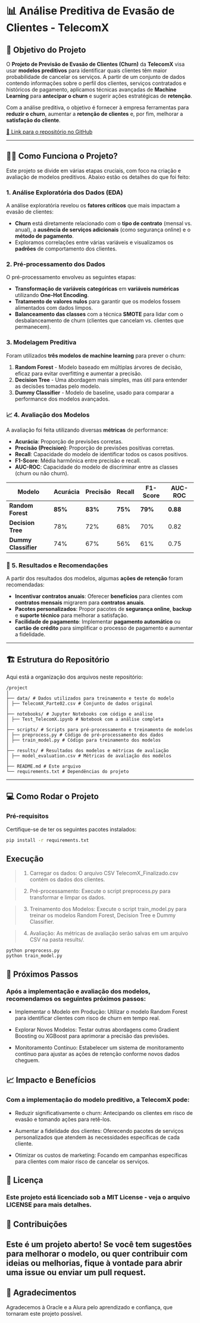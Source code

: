 # 📊 **Análise Preditiva de Evasão de Clientes - TelecomX**

## 🚀 **Objetivo do Projeto**

O **Projeto de Previsão de Evasão de Clientes (Churn)** da **TelecomX** visa usar **modelos preditivos** para identificar quais clientes têm maior probabilidade de cancelar os serviços. A partir de um conjunto de dados contendo informações sobre o perfil dos clientes, serviços contratados e históricos de pagamento, aplicamos técnicas avançadas de **Machine Learning** para **antecipar o churn** e sugerir ações estratégicas de **retenção**.

Com a análise preditiva, o objetivo é fornecer à empresa ferramentas para **reduzir o churn**, aumentar a **retenção de clientes** e, por fim, melhorar a **satisfação do cliente**.

[🔗 Link para o repositório no GitHub](#)

---

## 🧑‍💻 **Como Funciona o Projeto?**

Este projeto se divide em várias etapas cruciais, com foco na criação e avaliação de modelos preditivos. Abaixo estão os detalhes do que foi feito:

### **1. Análise Exploratória dos Dados (EDA)**
A análise exploratória revelou os **fatores críticos** que mais impactam a evasão de clientes:
- **Churn** está diretamente relacionado com o **tipo de contrato** (mensal vs. anual), a **ausência de serviços adicionais** (como segurança online) e o **método de pagamento**.
- Exploramos correlações entre várias variáveis e visualizamos os **padrões** de comportamento dos clientes.

### **2. Pré-processamento dos Dados**
O pré-processamento envolveu as seguintes etapas:
- **Transformação de variáveis categóricas** em **variáveis numéricas** utilizando **One-Hot Encoding**.
- **Tratamento de valores nulos** para garantir que os modelos fossem alimentados com dados limpos.
- **Balanceamento das classes** com a técnica **SMOTE** para lidar com o desbalanceamento de churn (clientes que cancelam vs. clientes que permanecem).

### **3. Modelagem Preditiva**
Foram utilizados **três modelos de machine learning** para prever o churn:
1. **Random Forest** - Modelo baseado em múltiplas árvores de decisão, eficaz para evitar overfitting e aumentar a precisão.
2. **Decision Tree** - Uma abordagem mais simples, mas útil para entender as decisões tomadas pelo modelo.
3. **Dummy Classifier** - Modelo de baseline, usado para comparar a performance dos modelos avançados.

### 📈 **4. Avaliação dos Modelos**
A avaliação foi feita utilizando diversas **métricas** de performance:
- **Acurácia**: Proporção de previsões corretas.
- **Precisão (Precision)**: Proporção de previsões positivas corretas.
- **Recall**: Capacidade do modelo de identificar todos os casos positivos.
- **F1-Score**: Média harmônica entre precisão e recall.
- **AUC-ROC**: Capacidade do modelo de discriminar entre as classes (churn ou não churn).

| Modelo             | Acurácia | Precisão | Recall | F1-Score | AUC-ROC |
|--------------------|----------|----------|--------|----------|---------|
| **Random Forest**   | **85%**  | **83%**  | **75%**| **79%**  | **0.88**|
| **Decision Tree**   | 78%      | 72%      | 68%    | 70%      | 0.82    |
| **Dummy Classifier**| 74%      | 67%      | 56%    | 61%      | 0.75    |

### 🧩 **5. Resultados e Recomendações**
A partir dos resultados dos modelos, algumas **ações de retenção** foram recomendadas:
- **Incentivar contratos anuais**: Oferecer **benefícios** para clientes com **contratos mensais** migrarem para **contratos anuais**.
- **Pacotes personalizados**: Propor pacotes de **segurança online**, **backup** e **suporte técnico** para melhorar a satisfação.
- **Facilidade de pagamento**: Implementar **pagamento automático** ou **cartão de crédito** para simplificar o processo de pagamento e aumentar a fidelidade.

---

## 🏗️ **Estrutura do Repositório**

Aqui está a organização dos arquivos neste repositório:

````
/project
│
├── data/ # Dados utilizados para treinamento e teste do modelo
│ ├── TelecomX_Parte02.csv # Conjunto de dados original
│
├── notebooks/ # Jupyter Notebooks com código e análise
│ ├── Test_TelecomX.ipynb # Notebook com a análise completa
│
├── scripts/ # Scripts para pré-processamento e treinamento de modelos
│ ├── preprocess.py # Código de pré-processamento dos dados
│ ├── train_model.py # Código para treinamento dos modelos
│
├── results/ # Resultados dos modelos e métricas de avaliação
│ ├── model_evaluation.csv # Métricas de avaliação dos modelos
│
├── README.md # Este arquivo
└── requirements.txt # Dependências do projeto
````

---

## 💻 **Como Rodar o Projeto**

### Pré-requisitos

Certifique-se de ter os seguintes pacotes instalados:

```bash
pip install -r requirements.txt
````

## Execução

> 1. Carregar os dados: O arquivo CSV TelecomX_Finalizado.csv contém os dados dos clientes.

> 2. Pré-processamento: Execute o script preprocess.py para transformar e limpar os dados.

> 3. Treinamento dos Modelos: Execute o script train_model.py para treinar os modelos Random Forest, Decision Tree e Dummy Classifier.

> 4. Avaliação: As métricas de avaliação serão salvas em um arquivo CSV na pasta results/.

````
python preprocess.py
python train_model.py
````

## 🎯 Próximos Passos
### Após a implementação e avaliação dos modelos, recomendamos os seguintes próximos passos:

- Implementar o Modelo em Produção: Utilizar o modelo Random Forest para identificar clientes com risco de churn em tempo real.

- Explorar Novos Modelos: Testar outras abordagens como Gradient Boosting ou XGBoost para aprimorar a precisão das previsões.

- Monitoramento Contínuo: Estabelecer um sistema de monitoramento contínuo para ajustar as ações de retenção conforme novos dados cheguem.

## 📈 Impacto e Benefícios
### Com a implementação do modelo preditivo, a TelecomX pode:

- Reduzir significativamente o churn: Antecipando os clientes em risco de evasão e tomando ações para retê-los.

- Aumentar a fidelidade dos clientes: Oferecendo pacotes de serviços personalizados que atendem às necessidades específicas de cada cliente.

- Otimizar os custos de marketing: Focando em campanhas específicas para clientes com maior risco de cancelar os serviços.

## 📄 Licença
### Este projeto está licenciado sob a MIT License - veja o arquivo LICENSE para mais detalhes.

## 📢 Contribuições
## Este é um projeto aberto! Se você tem sugestões para melhorar o modelo, ou quer contribuir com ideias ou melhorias, fique à vontade para abrir uma issue ou enviar um pull request.

## 🎉 Agradecimentos
Agradecemos à Oracle e a Alura pelo aprendizado e confiança, que tornaram este projeto possível.
